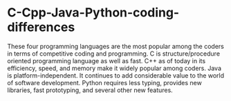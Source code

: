 # C-Cpp-Java-Python-coding-differences
These four programming languages are the most popular among the coders in terms of competitive coding and programming.  C is structure/procedure oriented programming language as well as fast. C++ as of today in its efficiency, speed, and memory make it widely popular among coders. Java is platform-independent. It continues to add considerable value to the world of software development. Python requires less typing, provides new libraries, fast prototyping, and several other new features.
